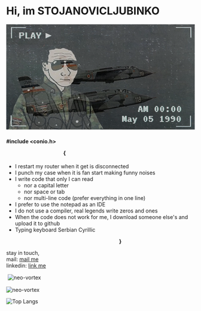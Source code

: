 # Hi, im STOJANOVICLJUBINKO

![alt text](https://raw.githubusercontent.com/stojanovicljubinko/stojanovicljubinko/main/Snimak%20ekrana%202023-10-22%20134753.png)
#### #include <conio.h><p><b><strong>&nbsp;&nbsp;&nbsp;&nbsp;&nbsp;&nbsp;&nbsp;&nbsp;&nbsp;&nbsp;&nbsp;&nbsp;&nbsp;&nbsp;&nbsp;&nbsp;&nbsp;&nbsp;&nbsp;&nbsp;&nbsp;&nbsp;&nbsp;&nbsp;&nbsp;&nbsp;&nbsp;&nbsp;&nbsp;&nbsp;&nbsp;&nbsp;&nbsp;&nbsp;&nbsp;&nbsp;&nbsp;&nbsp;&nbsp;&nbsp;&nbsp;&nbsp;&nbsp;&nbsp;&nbsp;&nbsp;{</strong></b></p>

- I restart my router when it get is disconnected
- I punch my case when it is fan start making funny noises
- I write code that only I can read
  - nor a capital letter
  - nor space or tab
  - nor multi-line code (prefer everything in one line)
- I prefer to use the notepad as an IDE
- I do not use a compiler, real legends write zeros and ones
- When the code does not work for me, I download someone else's and upload it to github
- Typing keyboard Serbian Cyrillic
<p><b><strong>&nbsp;&nbsp;&nbsp;&nbsp;&nbsp;&nbsp;&nbsp;&nbsp;&nbsp;&nbsp;&nbsp;&nbsp;&nbsp;&nbsp;&nbsp;&nbsp;&nbsp;&nbsp;&nbsp;&nbsp;&nbsp;&nbsp;&nbsp;&nbsp;&nbsp;&nbsp;&nbsp;&nbsp;&nbsp;&nbsp;&nbsp;&nbsp;&nbsp;&nbsp;&nbsp;&nbsp;&nbsp;&nbsp;&nbsp;&nbsp;&nbsp;&nbsp;&nbsp;&nbsp;&nbsp;&nbsp;&nbsp;&nbsp;&nbsp;&nbsp;&nbsp;&nbsp;&nbsp;&nbsp;&nbsp;&nbsp;&nbsp;&nbsp;&nbsp;&nbsp;&nbsp;&nbsp;&nbsp;&nbsp;&nbsp;&nbsp;&nbsp;&nbsp;&nbsp;&nbsp;&nbsp;&nbsp;&nbsp;&nbsp;&nbsp;&nbsp;&nbsp;&nbsp;&nbsp;&nbsp;&nbsp;&nbsp;&nbsp;&nbsp;&nbsp;&nbsp;&nbsp;&nbsp;&nbsp;&nbsp;&nbsp;}</strong></b></p>

stay in touch,<br/>
mail:     [mail me](mailto://stojanoviclubinko@outlook.com)<br/>
linkedin: [link me](https://www.linkedin.com/in/ljubinko-stojanović-b3b4b2183/)


<p>&nbsp;<img align="center" src="https://github-readme-stats.vercel.app/api?username=stojanovicljubinko&show_icons=true&locale=en" alt="neo-vortex" /></p>

<p><img align="center" src="https://github-readme-streak-stats.herokuapp.com/?user=stojanovicljubinko" alt="neo-vortex" /></p>

![Top Langs](https://github-readme-stats.vercel.app/api/top-langs/?username=stojanovicljubinko&layout=compact)

